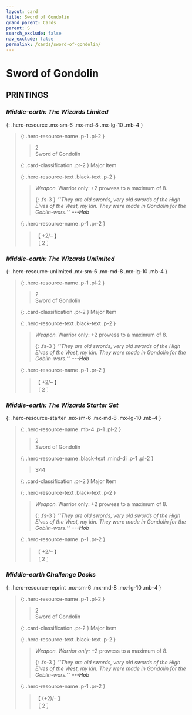 ```yaml
---
layout: card
title: Sword of Gondolin
grand_parent: Cards
parent: S
search_exclude: false
nav_exclude: false
permalink: /cards/sword-of-gondolin/
---
```


# Sword of Gondolin


## PRINTINGS


### _Middle-earth: The Wizards Limited_

{: .hero-resource .mx-sm-6 .mx-md-8 .mx-lg-10 .mb-4 }
> {: .hero-resource-name .p-1 .pl-2 }
> > <div class="card-mp">2</div>
> > <div class="card-name">Sword of Gondolin</div>
>
> {: .card-classification .pr-2 }
> Major Item
>
> {: .hero-resource-text .black-text .p-2 }
> > _Weapon._ Warrior only: +2 prowess to a maximum of 8. 
> > 
> > {: .fs-3 } 
> > _“‘They are old swords, very old swords of the High Elves of the West, my kin. They were made in Gondolin for the Goblin-wars.’”_ ***---&#65279;Hob*** 
> 
> {: .hero-resource-name .p-1 .pr-2 }
> > <div class="card-shield">【 +2/&ndash; 】</div>
> > <div class="card-corruption">〔 2 〕</div>

### _Middle-earth: The Wizards Unlimited_

{: .hero-resource-unlimited .mx-sm-6 .mx-md-8 .mx-lg-10 .mb-4 }
> {: .hero-resource-name .p-1 .pl-2 }
> > <div class="card-mp">2</div>
> > <div class="card-name">Sword of Gondolin</div>
>
> {: .card-classification .pr-2 }
> Major Item
>
> {: .hero-resource-text .black-text .p-2 }
> > _Weapon._ Warrior only: +2 prowess to a maximum of 8. 
> > 
> > {: .fs-3 } 
> > _“‘They are old swords, very old swords of the High Elves of the West, my kin. They were made in Gondolin for the Goblin-wars.’”_ ***---&#65279;Hob*** 
> 
> {: .hero-resource-name .p-1 .pr-2 }
> > <div class="card-shield">【 +2/&ndash; 】</div>
> > <div class="card-corruption">〔 2 〕</div>

### _Middle-earth: The Wizards Starter Set_

{: .hero-resource-starter .mx-sm-6 .mx-md-8 .mx-lg-10 .mb-4 }
> {: .hero-resource-name .mb-4 .p-1 .pl-2 }
> > <div class="card-mp">2</div>
> > <div class="card-name">Sword of Gondolin</div>
>
> {: .hero-resource-name .black-text .mind-di .p-1 .pl-2 }
> > <span class="red-text">S44</span>
>
> {: .card-classification .pr-2 }
> Major Item
>
> {: .hero-resource-text .black-text .p-2 }
> > _Weapon._ Warrior only: +2 prowess to a maximum of 8. 
> > 
> > {: .fs-3 } 
> > _“‘They are old swords, very old swords of the High Elves of the West, my kin. They were made in Gondolin for the Goblin-wars.’”_ ***---&#65279;Hob*** 
> 
> {: .hero-resource-name .p-1 .pr-2 }
> > <div class="card-shield">【 +2/&ndash; 】</div>
> > <div class="card-corruption">〔 2 〕</div>

### _Middle-earth Challenge Decks_

{: .hero-resource-reprint .mx-sm-6 .mx-md-8 .mx-lg-10 .mb-4 }
> {: .hero-resource-name .p-1 .pl-2 }
> > <div class="card-mp">2</div>
> > <div class="card-name">Sword of Gondolin</div>
>
> {: .card-classification .pr-2 }
> Major Item
>
> {: .hero-resource-text .black-text .p-2 }
> > _Weapon._ _Warrior only:_ +2 prowess to a maximum of 8. 
> > 
> > {: .fs-3 } 
> > _“‘They are old swords, very old swords of the High Elves of the West, my kin. They were made in Gondolin for the Goblin-wars.’”_ ***---&#65279;Hob*** 
> 
> {: .hero-resource-name .p-1 .pr-2 }
> > <div class="card-shield">【 (+2)/&ndash; 】</div>
> > <div class="card-corruption">〔 2 〕</div>
